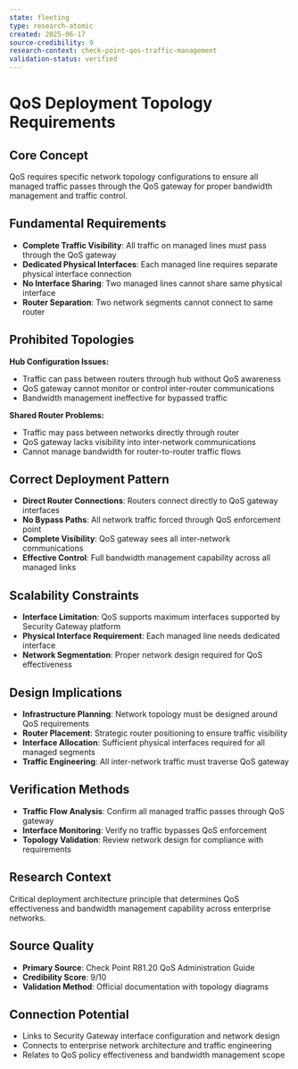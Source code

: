 ```yaml
---
state: fleeting
type: research-atomic
created: 2025-06-17
source-credibility: 9
research-context: check-point-qos-traffic-management
validation-status: verified
---
```


# QoS Deployment Topology Requirements

## Core Concept
QoS requires specific network topology configurations to ensure all managed traffic passes through the QoS gateway for proper bandwidth management and traffic control.

## Fundamental Requirements
- **Complete Traffic Visibility**: All traffic on managed lines must pass through the QoS gateway
- **Dedicated Physical Interfaces**: Each managed line requires separate physical interface connection
- **No Interface Sharing**: Two managed lines cannot share same physical interface
- **Router Separation**: Two network segments cannot connect to same router

## Prohibited Topologies
**Hub Configuration Issues:**
- Traffic can pass between routers through hub without QoS awareness
- QoS gateway cannot monitor or control inter-router communications
- Bandwidth management ineffective for bypassed traffic

**Shared Router Problems:**
- Traffic may pass between networks directly through router
- QoS gateway lacks visibility into inter-network communications
- Cannot manage bandwidth for router-to-router traffic flows

## Correct Deployment Pattern
- **Direct Router Connections**: Routers connect directly to QoS gateway interfaces
- **No Bypass Paths**: All network traffic forced through QoS enforcement point
- **Complete Visibility**: QoS gateway sees all inter-network communications
- **Effective Control**: Full bandwidth management capability across all managed links

## Scalability Constraints
- **Interface Limitation**: QoS supports maximum interfaces supported by Security Gateway platform
- **Physical Interface Requirement**: Each managed line needs dedicated interface
- **Network Segmentation**: Proper network design required for QoS effectiveness

## Design Implications
- **Infrastructure Planning**: Network topology must be designed around QoS requirements
- **Router Placement**: Strategic router positioning to ensure traffic visibility
- **Interface Allocation**: Sufficient physical interfaces required for all managed segments
- **Traffic Engineering**: All inter-network traffic must traverse QoS gateway

## Verification Methods
- **Traffic Flow Analysis**: Confirm all managed traffic passes through QoS gateway
- **Interface Monitoring**: Verify no traffic bypasses QoS enforcement
- **Topology Validation**: Review network design for compliance with requirements

## Research Context
Critical deployment architecture principle that determines QoS effectiveness and bandwidth management capability across enterprise networks.

## Source Quality
- **Primary Source**: Check Point R81.20 QoS Administration Guide
- **Credibility Score**: 9/10
- **Validation Method**: Official documentation with topology diagrams

## Connection Potential
- Links to Security Gateway interface configuration and network design
- Connects to enterprise network architecture and traffic engineering
- Relates to QoS policy effectiveness and bandwidth management scope